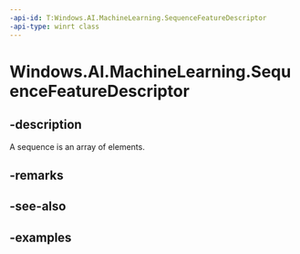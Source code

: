 ```yaml
---
-api-id: T:Windows.AI.MachineLearning.SequenceFeatureDescriptor
-api-type: winrt class
---
```


<!-- Class syntax.
public class SequenceFeatureDescriptor : ILearningModelFeatureDescriptor
-->

# Windows.AI.MachineLearning.SequenceFeatureDescriptor

## -description
A sequence is an array of elements.
## -remarks

## -see-also

## -examples
